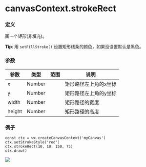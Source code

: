 <!-- https://developers.weixin.qq.com/miniprogram/dev/api/canvas/stroke-rect.html -->

canvasContext.strokeRect
========================

### 定义

画一个矩形(非填充)。

**Tip**: 用 `setFillStroke()` 设置矩形线条的颜色，如果没设置默认是黑色。

### 参数

  参数     |  类型     |  范围 |  说明          
-----------|-----------|-------|----------------
  x        |  Number   |       |矩形路径左上角的x坐标
  y        |  Number   |       |矩形路径左上角的y坐标
  width    |  Number   |       | 矩形路径的宽度 
  height   |  Number   |       | 矩形路径的高度 

### 例子

    const ctx = wx.createCanvasContext('myCanvas')
    ctx.setStrokeStyle('red')
    ctx.strokeRect(10, 10, 150, 75)
    ctx.draw()
    

![](https://mp.weixin.qq.com/debug/wxadoc/dev/image/canvas/stroke-rect.png)
